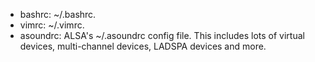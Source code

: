 * bashrc: ~/.bashrc.
* vimrc: ~/.vimrc.
* asoundrc: ALSA's ~/.asoundrc config file. This includes lots of virtual devices, multi-channel devices, LADSPA devices and more.
